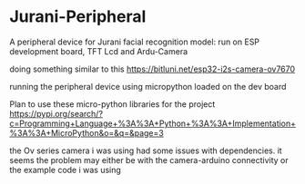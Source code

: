 # Jurani-Peripheral
A peripheral device for Jurani facial recognition model: run on ESP development board, TFT Lcd and Ardu-Camera

doing something similar to this https://bitluni.net/esp32-i2s-camera-ov7670

running the peripheral device using micropython loaded on the dev board

Plan to use these micro-python libraries for the project
https://pypi.org/search/?c=Programming+Language+%3A%3A+Python+%3A%3A+Implementation+%3A%3A+MicroPython&o=&q=&page=3

the Ov series camera i was using had some issues with dependencies. it seems the problem may either be with the camera-arduino connectivity or the example code i was using


